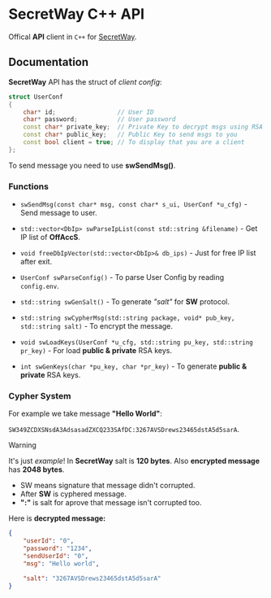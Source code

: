 # SecretWay C++ API

Offical **API** client in `C++` for [SecretWay](https://github.com/shawarmateam/secretway).

## Documentation

**SecretWay** API has the struct of *client config*:
```cpp
struct UserConf
{
    char* id;                 // User ID
    char* password;           // User password
    const char* private_key;  // Private Key to decrypt msgs using RSA
    const char* public_key;   // Public Key to send msgs to you
    const bool client = true; // To display that you are a client
};
```

To send message you need to use **swSendMsg()**.

### Functions

- `swSendMsg(const char* msg, const char* s_ui, UserConf *u_cfg)` - Send message to user.

- `std::vector<DbIp> swParseIpList(const std::string &filename)` - Get IP list of **OffAccS**.

- `void freeDbIpVector(std::vector<DbIp>& db_ips)` - Just for free IP list after exit.

- `UserConf swParseConfig()` - To parse User Config by reading `config.env`.

- `std::string swGenSalt()` - To generate *"salt"* for **SW** protocol.

- `std::string swCypherMsg(std::string package, void* pub_key, std::string salt)` - To encrypt the message.

- `void swLoadKeys(UserConf *u_cfg, std::string pu_key, std::string pr_key)` - For load **public & private** RSA keys.

- `int swGenKeys(char *pu_key, char *pr_key)` - To generate **public & private** RSA keys.

### Cypher System

For example we take message **"Hello World"**:

`SW349ZCDXSNsdA3AdsasadZXCQ233SAfDC:3267AVSDrews23465dstA5d5sarA`.

> [!WARNING]
> It's just *example*! In **SecretWay**
> salt is **120 bytes**. Also **encrypted message**
> has **2048 bytes**.

- SW means signature that message didn't corrupted.
- After **SW** is cyphered message.
- **":"** is salt for aprove that message isn't corrupted too.

Here is **decrypted message:**

```json
{
    "userId": "0",
    "password": "1234",
    "sendUserId": "0",
    "msg": "Hello world",

    "salt": "3267AVSDrews23465dstA5d5sarA"
}
```
